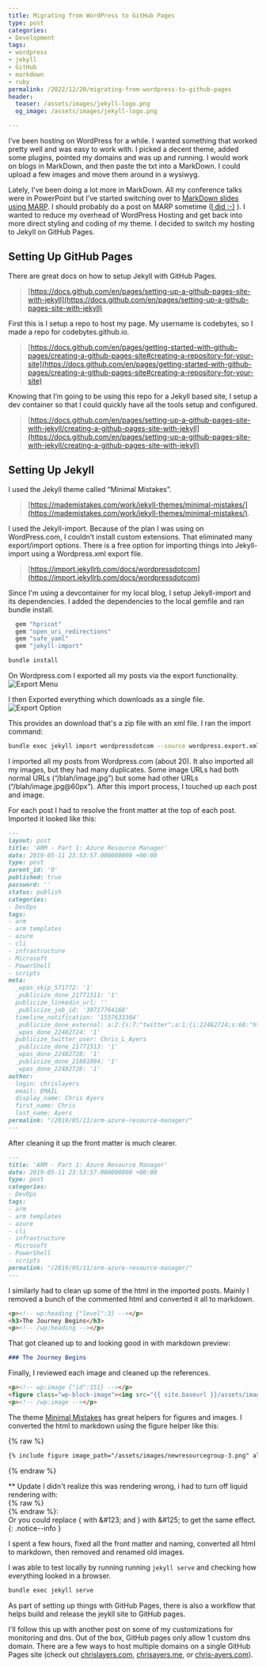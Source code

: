```yaml
---
title: Migrating from WordPress to GitHub Pages
type: post
categories:
- Development
tags:
- wordpress
- jekyll
- GitHub
- markdown
- ruby
permalink: /2022/12/20/migrating-from-wordpress-to-github-pages
header:
  teaser: /assets/images/jekyll-logo.png
  og_image: /assets/images/jekyll-logo.png

---
```


I’ve been hosting on WordPress for a while. I wanted something that worked pretty well and was easy to work with. I picked a decent theme, added some plugins, pointed my domains and was up and running. I would work on blogs in MarkDown, and then paste the txt into a MarkDown. I could upload a few images and move them around in a wysiwyg.

Lately, I’ve been doing a lot more in MarkDown. All my conference talks were in PowerPoint but I’ve started switching over to [MarkDown slides using MARP](https://chris-ayers.com/2023/03/26/marp-create-presentations-with-markdown). I should probably do a post on MARP sometime ([I did :-)](https://chris-ayers.com/2023/03/26/marp-create-presentations-with-markdown) ). I wanted to reduce my overhead of WordPress Hosting and get back into more direct styling and coding of my theme.  I decided to switch my hosting to Jekyll on GitHub Pages.
	
## Setting Up GitHub Pages

There are great docs on how to setup Jekyll with GitHub Pages.

> [https://docs.github.com/en/pages/setting-up-a-github-pages-site-with-jekyll](https://docs.github.com/en/pages/setting-up-a-github-pages-site-with-jekyll)

First this is I setup a repo to host my page.  My username is codebytes, so I made a repo for codebytes.github.io. 

> [https://docs.github.com/en/pages/getting-started-with-github-pages/creating-a-github-pages-site#creating-a-repository-for-your-site](https://docs.github.com/en/pages/getting-started-with-github-pages/creating-a-github-pages-site#creating-a-repository-for-your-site)

Knowing that I’m going to be using this repo for a Jekyll based site, I setup a dev container so that I could quickly have all the tools setup and configured.

> [https://docs.github.com/en/pages/setting-up-a-github-pages-site-with-jekyll/creating-a-github-pages-site-with-jekyll](https://docs.github.com/en/pages/setting-up-a-github-pages-site-with-jekyll/creating-a-github-pages-site-with-jekyll)

## Setting Up Jekyll

I used the Jekyll theme called “Minimal Mistakes”. 
> [https://mademistakes.com/work/jekyll-themes/minimal-mistakes/](https://mademistakes.com/work/jekyll-themes/minimal-mistakes/). 

I used the Jekyll-import. Because of the plan I was using on WordPress.com, I couldn’t install custom extensions. That eliminated many export/import options. There is a free option for importing things into Jekyll-import using a Wordpress.xml export file.

> [https://import.jekyllrb.com/docs/wordpressdotcom](https://import.jekyllrb.com/docs/wordpressdotcom)

Since I'm using a devcontainer for my local blog, I setup Jekyll-import and its dependencies. I added the dependencies to the local gemfile and ran bundle install.

```ruby
  gem "hpricot"
  gem "open_uri_redirections"
  gem "safe_yaml"
  gem "jekyll-import"
```

```bash
bundle install
```

On Wordpress.com I exported all my posts via the export functionality.
![Export Menu](/assets/images/wordpress-export-tools.png)

I then Exported everything which downloads as a single file.
![Export Option](/assets/images/wordpress-export.png)

This provides an download that's a zip file with an xml file.  I ran the import command:

```bash
bundle exec jekyll import wordpressdotcom --source wordpress.export.xml --assets_folder assets/
```

I imported all my posts from Wordpress.com (about 20). It also imported all my images, but they had many duplicates. Some image URLs had both normal URLs (“/blah/image.jpg”) but some had other URLs (“/blah/image.jpg@60px”). After this import process, I touched up each post and image.

For each post I had to resolve the front matter at the top of each post.  Imported it looked like this:

```md
---
layout: post
title: 'ARM - Part 1: Azure Resource Manager'
date: 2019-05-11 23:53:57.000000000 +00:00
type: post
parent_id: '0'
published: true
password: ''
status: publish
categories:
- DevOps
tags:
- arm
- arm templates
- azure
- cli
- infrastructure
- Microsoft
- PowerShell
- scripts
meta:
  _wpas_skip_571772: '1'
  _publicize_done_21771511: '1'
  publicize_linkedin_url: ''
  _publicize_job_id: '30717764168'
  timeline_notification: '1557633304'
  _publicize_done_external: a:2:{s:7:"twitter";a:1:{i:22482724;s:60:"https://twitter.com/Chris_L_Ayers/status/1127421911250677761";}s:8:"facebook";a:1:{i:22482726;s:52:"https://facebook.com/482199522523634_482213102522276";}}
  _wpas_done_22482724: '1'
  publicize_twitter_user: Chris_L_Ayers
  _publicize_done_21771513: '1'
  _wpas_done_22482728: '1'
  _publicize_done_21801094: '1'
  _wpas_done_22482726: '1'
author:
  login: chrislayers
  email: EMAIL
  display_name: Chris Ayers
  first_name: Chris
  last_name: Ayers
permalink: "/2019/05/11/arm-azure-resource-manager/"
---
```

After cleaning it up the front matter is much clearer.

```md
---
title: 'ARM - Part 1: Azure Resource Manager'
date: 2019-05-11 23:53:57.000000000 +00:00
type: post
categories:
- DevOps
tags:
- arm
- arm templates
- azure
- cli
- infrastructure
- Microsoft
- PowerShell
- scripts
permalink: "/2019/05/11/arm-azure-resource-manager/"
---
```

I similarly had to clean up some of the html in the imported posts.  Mainly I removed a bunch of the commented html and converted it all to markdown.

```html
<p><!-- wp:heading {"level":3} --></p>
<h3>The Journey Begins</h3>
<p><!-- /wp:heading --></p>
```

That got cleaned up to and looking good in with markdown preview:

```md
### The Journey Begins
```

Finally, I reviewed each image and cleaned up the references.

```html
<p><!-- wp:image {"id":151} --></p>
<figure class="wp-block-image"><img src="{{ site.baseurl }}/assets/images/newresourcegroup-3.png?w=936" alt="" class="wp-image-151" /></figure>
<p><!-- /wp:image --></p>
```

The theme [Minimal Mistakes](https://mmistakes.github.io/minimal-mistakes/docs/helpers/#figure) has great helpers for figures and images. I converted the html to markdown using the figure helper like this:

{% raw %}
```md
{% include figure image_path="/assets/images/newresourcegroup-3.png" alt="A new Azure Resource Group." caption="A new Azure Resource Group." %}
```
{% endraw %}

** Update
I didn't realize this was rendering wrong, i had to turn off liquid rendering with:<br />
&#123;% raw %&#125;<br />
&#123;% endraw %&#125;:<br />
Or you could replace { with &amp;#123; and } with &amp;#125; to get the same effect.
{: .notice--info }

I spent a few hours, fixed all the front matter and naming, converted all html to markdown, then removed and renamed old images. 

I was able to test locally by running running ```jekyll serve``` and checking how everything looked in a browser.
```bash
bundle exec jekyll serve
```


As part of setting up things with GitHub Pages, there is also a workflow that helps build and release the jeykll site to GitHub pages.

I'll follow this up with another post on some of my customizations for monitoring and dns. Out of the box, GitHub pages only allow 1 custom dns domain. There are a few ways to host multiple domains on a single GitHub Pages site (check out [chrislayers.com](https://chrislayers.com), [chrisayers.me](https://chrisayers.me), or [chris-ayers.com](https://chris-ayers.com)).
